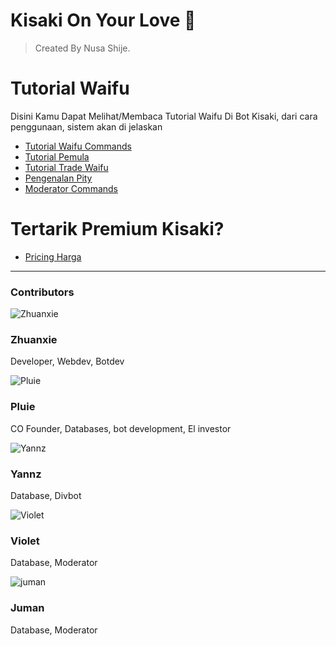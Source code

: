 # Kisaki On Your Love 💞

> Created By Nusa Shije.

# Tutorial Waifu
Disini Kamu Dapat Melihat/Membaca Tutorial Waifu Di Bot Kisaki, dari cara penggunaan, sistem akan di jelaskan

- [Tutorial Waifu Commands](docs/commands.md)
- [Tutorial Pemula](docs/waifumap.md)
- [Tutorial Trade Waifu](docs/trade.md)
- [Pengenalan Pity](docs/pity.md)
- [Moderator Commands](docs/mod.md)

# Tertarik Premium Kisaki?
- [Pricing Harga](docs/pricing.md)


---

### Contributors


<div class="contributor-card">
  <img src="https://raw.githubusercontent.com/TabawaX/waifudb/refs/heads/master/wdb/496a83163ae5e9b6337bffcb9f9ce4a7.jpg" alt="Zhuanxie" class="contributor-img">
  <div class="contributor-info">
    <h3 class="contributor-name">Zhuanxie</h3>
    <p class="contributor-role">Developer, Webdev, Botdev</p>
  </div>
</div>


<div class="contributor-card">
  <img src="https://raw.githubusercontent.com/TabawaX/waifudb/refs/heads/master/wdb/IMG-20241214-WA0063.jpg" alt="Pluie" class="contributor-img">
  <div class="contributor-info">
    <h3 class="contributor-name">Pluie</h3>
    <p class="contributor-role">CO Founder, Databases, bot development, El investor</p>
  </div>
</div>


<div class="contributor-card">
  <img src="https://raw.githubusercontent.com/TabawaX/waifudb/refs/heads/master/wdb/IMG-20241212-WA0114.jpg" alt="Yannz" class="contributor-img">
  <div class="contributor-info">
    <h3 class="contributor-name">Yannz</h3>
    <p class="contributor-role">Database, Divbot</p>
  </div>
</div>

<div class="contributor-card">
  <img src="https://raw.githubusercontent.com/TabawaX/waifudb/refs/heads/master/wdb/IMG-20241214-WA0061.jpg" alt="Violet" class="contributor-img">
  <div class="contributor-info">
    <h3 class="contributor-name">Violet</h3>
    <p class="contributor-role">Database, Moderator</p>
  </div>
</div>

<div class="contributor-card">
  <img src="https://raw.githubusercontent.com/TabawaX/waifudb/refs/heads/master/wdb/IMG-20241220-WA0061.jpg" alt="juman" class="contributor-img">
  <div class="contributor-info">
    <h3 class="contributor-name">Juman</h3>
    <p class="contributor-role">Database, Moderator</p>
  </div>
</div>
 
 
 
 
 